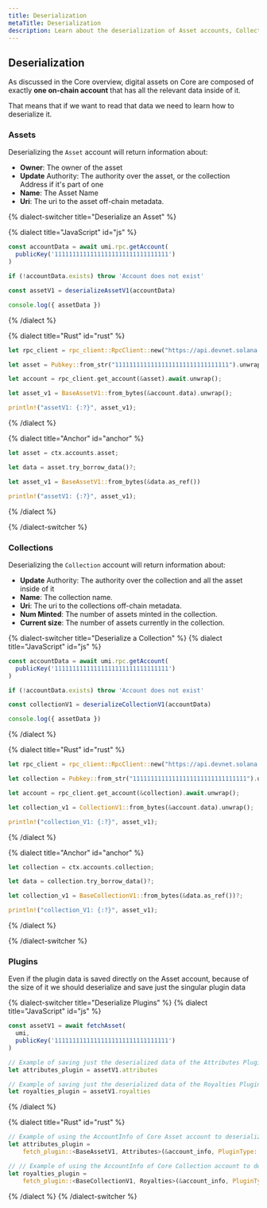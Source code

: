 ```yaml
---
title: Deserialization
metaTitle: Deserialization
description: Learn about the deserialization of Asset accounts, Collection accounts and plugins.
---
```


## Deserialization

As discussed in the Core overview, digital assets on Core are composed of exactly **one on-chain account** that has all the relevant data inside of it.

That means that if we want to read that data we need to learn how to deserialize it.

### Assets

Deserializing the `Asset` account will return information about:

- **Owner**: The owner of the asset
- **Update** Authority: The authority over the asset, or the collection Address if it's part of one 
- **Name**: The Asset Name
- **Uri**: The uri to the asset off-chain metadata.

{% dialect-switcher title="Deserialize an Asset" %}

{% dialect title="JavaScript" id="js" %}
```ts
const accountData = await umi.rpc.getAccount(
  publicKey('11111111111111111111111111111111')
)

if (!accountData.exists) throw 'Account does not exist'

const assetV1 = deserializeAssetV1(accountData)

console.log({ assetData })
```
{% /dialect %}

{% dialect title="Rust" id="rust" %}
```rust
let rpc_client = rpc_client::RpcClient::new("https://api.devnet.solana.com".to_string());

let asset = Pubkey::from_str("11111111111111111111111111111111").unwrap();

let account = rpc_client.get_account(&asset).await.unwrap();

let asset_v1 = BaseAssetV1::from_bytes(&account.data).unwrap();

println!("assetV1: {:?}", asset_v1);
```
{% /dialect %}

{% dialect title="Anchor" id="anchor" %}
```rust
let asset = ctx.accounts.asset;

let data = asset.try_borrow_data()?;

let asset_v1 = BaseAssetV1::from_bytes(&data.as_ref())

println!("assetV1: {:?}", asset_v1);
```
{% /dialect %}

{% /dialect-switcher %}

### Collections

Deserializing the `Collection` account will return information about:

- **Update** Authority:	The authority over the collection and all the asset inside of it
- **Name**:	The collection name.
- **Uri**:	The uri to the collections off-chain metadata.
- **Num Minted**: The number of assets minted in the collection.
- **Current size**:	The number of assets currently in the collection.

{% dialect-switcher title="Deserialize a Collection" %}
{% dialect title="JavaScript" id="js" %}

```ts
const accountData = await umi.rpc.getAccount(
  publicKey('11111111111111111111111111111111')
)

if (!accountData.exists) throw 'Account does not exist'

const collectionV1 = deserializeCollectionV1(accountData)

console.log({ assetData })
```

{% /dialect %}

{% dialect title="Rust" id="rust" %}

```rust
let rpc_client = rpc_client::RpcClient::new("https://api.devnet.solana.com".to_string());

let collection = Pubkey::from_str("11111111111111111111111111111111").unwrap();

let account = rpc_client.get_account(&collection).await.unwrap();

let collection_v1 = CollectionV1::from_bytes(&account.data).unwrap();

println!("collection_V1: {:?}", asset_v1);
```

{% /dialect %}

{% dialect title="Anchor" id="anchor" %}

```rust
let collection = ctx.accounts.collection;

let data = collection.try_borrow_data()?;

let collection_v1 = BaseCollectionV1::from_bytes(&data.as_ref())?;

println!("collection_V1: {:?}", asset_v1);
```

{% /dialect %}

{% /dialect-switcher %}

### Plugins

Even if the plugin data is saved directly on the Asset account, because of the size of it we should deserialize and save just the singular plugin data

{% dialect-switcher title="Deserialize Plugins" %}
{% dialect title="JavaScript" id="js" %}

```ts
const assetV1 = await fetchAsset(
  umi,
  publicKey('11111111111111111111111111111111')
)

// Example of saving just the deserialized data of the Attributes Plugin
let attributes_plugin = assetV1.attributes

// Example of saving just the deserialized data of the Royalties Plugin
let royalties_plugin = assetV1.royalties
```

{% /dialect %}

{% dialect title="Rust" id="rust" %}

```rust
// Example of using the AccountInfo of Core Asset account to deserialize an Attributes plugin stored on the asset.
let attributes_plugin =
    fetch_plugin::<BaseAssetV1, Attributes>(&account_info, PluginType::Attributes).unwrap();

// // Example of using the AccountInfo of Core Collection account to deserialize an Attributes plugin stored on the asset.
let royalties_plugin =
    fetch_plugin::<BaseCollectionV1, Royalties>(&account_info, PluginType::Royalties).unwrap();
```

{% /dialect %}
{% /dialect-switcher %}
